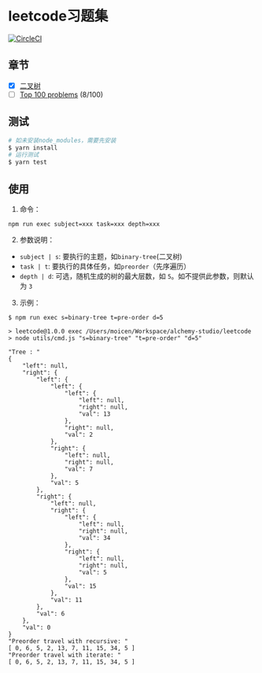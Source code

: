 # leetcode习题集

[![CircleCI](https://circleci.com/gh/alchemy-studio/leetcode.svg?style=svg)](https://circleci.com/gh/alchemy-studio/leetcode)

## 章节
- [X]  [二叉树](src/binary-tree/README.md)
- [ ] [Top 100 problems](src/top-100/README.md) (8/100) 

## 测试
```bash
# 如未安装node_modules，需要先安装
$ yarn install
# 运行测试
$ yarn test
```

## 使用
1. 命令：

`npm run exec subject=xxx task=xxx depth=xxx`

2. 参数说明：
- `subject | s`: 要执行的主题，如`binary-tree`(二叉树)
- `task | t`: 要执行的具体任务，如`preorder`（先序遍历）
- `depth | d`: 可选，随机生成的树的最大层数，如 `5`。如不提供此参数，则默认为 `3` 

3. 示例：

```shell script
$ npm run exec s=binary-tree t=pre-order d=5

> leetcode@1.0.0 exec /Users/moicen/Workspace/alchemy-studio/leetcode
> node utils/cmd.js "s=binary-tree" "t=pre-order" "d=5"

"Tree : "
{
    "left": null,
    "right": {
        "left": {
            "left": {
                "left": {
                    "left": null,
                    "right": null,
                    "val": 13
                },
                "right": null,
                "val": 2
            },
            "right": {
                "left": null,
                "right": null,
                "val": 7
            },
            "val": 5
        },
        "right": {
            "left": null,
            "right": {
                "left": {
                    "left": null,
                    "right": null,
                    "val": 34
                },
                "right": {
                    "left": null,
                    "right": null,
                    "val": 5
                },
                "val": 15
            },
            "val": 11
        },
        "val": 6
    },
    "val": 0
}
"Preorder travel with recursive: "
[ 0, 6, 5, 2, 13, 7, 11, 15, 34, 5 ]
"Preorder travel with iterate: "
[ 0, 6, 5, 2, 13, 7, 11, 15, 34, 5 ]
```

